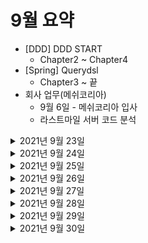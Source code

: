 # 9월 요약
- [DDD] DDD START
  - Chapter2 ~ Chapter4
- [Spring] Querydsl
  - Chapter3 ~ 끝
- 회사 업무(메쉬코리아)
  - 9월 6일 - 메쉬코리아 입사
  - 라스트마일 서버 코드 분석 


<details> <summary>2021년 9월 23일</summary>

## 회사 업무
- 오더생성 코드 분석  
- [DDD] DDD START
  - Chapter2 (0% -> 50%) 

## 개인 공부
- [Spring] Querydsl
  - Chapter3 (0% -> 50%) 

</details>

<details> <summary>2021년 9월 24일</summary>

## 회사 업무
- 오더조회 코드 분석  
- [DDD] DDD START
  - Chapter2 (50% -> 100%) 

## 개인 공부
- [Spring] Querydsl 
  - Chapter3 (50% -> 100%) 

</details>

<details> <summary>2021년 9월 25일</summary>

## 회사 업무

## 개인 공부
- [Spring] Querydsl
  - Chapter4 (0% -> 100%) 
  - Chapter5 (0% -> 25%)

</details>



<details> <summary>2021년 9월 26일</summary>

## 회사 업무

## 개인 공부
- [Spring] Querydsl END
  - Chapter5 (25% -> 100%) 
  - Chapter6 (0% -> 100%)
  - Chapter7 (0% -> 100%) 
- [Spring] Security START
  - Chapter1 (0% -> 25%)

</details>

<details> <summary>2021년 9월 27일</summary>

## 회사 업무
- [DDD] DDD START
  - Chapter3 (0% -> 67%) 
  
## 개인 공부

</details>

<details> <summary>2021년 9월 28일</summary>

## 회사 업무
- [DDD] DDD START
  - Chapter3 (67% -> 100%) 
- 오더 상태 변경 코드 분석 완료
  
## 개인 공부

</details>

<details> <summary>2021년 9월 29일</summary>

## 회사 업무
- [DDD] DDD START
  - Chapter4 (0% -> 50%) 

## 개인 공부
- [Spring] Security
  - Chapter1 (25% -> 50%)
- [Spring] Cloud START
  - Chapter1 (0% -> 50%)

</details>

<details> <summary>2021년 9월 30일</summary>

## 회사 업무
- [DDD] DDD START
  - Chapter4 (50% -> 90%) 
- '지점오더필터링 소개' 참석 
- Intellij, Datagrip 라이선스 재요청 

## 개인 공부
- [Spring] Cloud 
  - Chapter1 (50% -> 100%)
  - Chapter2 (0% -> 100%)

</details>